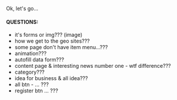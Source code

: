 Ok, let's go...

#### QUESTIONS:
- it's forms or img??? (image)
- how we get to the geo sites???
- some page don't have item menu...???
- animation???
- autofill data form???
- content page & interesting news number one - wtf difference???
- category???
- idea for business & all idea???
- all btn - ... ???
- register btn ... ???

